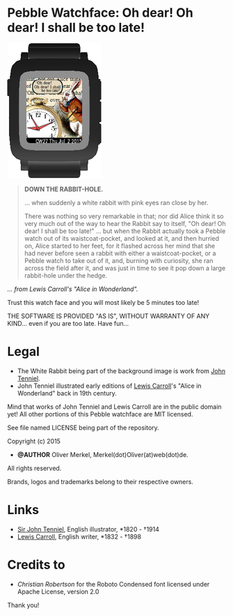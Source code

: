 Pebble Watchface: Oh dear! Oh dear! I shall be too late!
========================================================

![Watchface on Basalt SDK](res/oh_dear_watch_screenshot_1.png)

<blockquote><p><b>DOWN THE RABBIT-HOLE.</b>
</p><p>
... when suddenly a white rabbit with pink eyes ran close by her.
</p><p>
There was nothing so very remarkable in that; nor did Alice think
it so very much out of the way to hear the Rabbit say to itself,
"Oh dear! Oh dear! I shall be too late!" ... but when the Rabbit
actually took a Pebble watch out of its waistcoat-pocket, and
looked at it, and then hurried on, Alice started to her feet,
for it flashed across her mind that she had never before seen a
rabbit with either a waistcoat-pocket, or a Pebble watch to take
out of it, and, burning with curiosity, she ran across the field
after it, and was just in time to see it pop down a large
rabbit-hole under the hedge.</p></blockquote>

_... from Lewis Carroll's "Alice in Wonderland"._

Trust this watch face and you will most likely be 5 minutes too late!

THE SOFTWARE IS PROVIDED "AS IS", WITHOUT WARRANTY OF ANY KIND...
even if you are too late. Have fun...

# Legal

* The White Rabbit being part of the background image is work from [John Tenniel](https://en.wikipedia.org/wiki/John_Tenniel).
* John Tenniel illustrated early editions of [Lewis Carroll](https://en.wikipedia.org/wiki/Lewis_Carroll)'s "Alice
in Wonderland" back in 19th century.

Mind that works of John Tenniel and Lewis Carroll are in the public domain yet!
All other portions of this Pebble watchface are MIT licensed.

See file named LICENSE being part of the repository.

Copyright (c) 2015

* __@AUTHOR__ Oliver Merkel, Merkel(dot)Oliver(at)web(dot)de.

All rights reserved.

Brands, logos and trademarks belong to their respective owners.

# Links

* [Sir John Tenniel](https://en.wikipedia.org/wiki/John_Tenniel), English illustrator,  *1820 - &#8224;1914
* [Lewis Carroll](https://en.wikipedia.org/wiki/Lewis_Carroll), English writer, *1832 - &#8224;1898

# Credits to

* _Christian Robertson_ for the Roboto Condensed font licensed under Apache License, version 2.0

Thank you!
